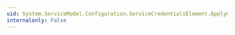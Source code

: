 ```yaml
---
uid: System.ServiceModel.Configuration.ServiceCredentialsElement.ApplyConfiguration(System.ServiceModel.Description.ServiceCredentials)
internalonly: False
---
```


